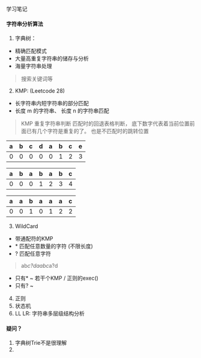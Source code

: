 学习笔记

#### 字符串分析算法
1. 字典树：
  - 精确匹配模式 
  - 大量高重复字符串的储存与分析
  - 海量字符串处理
  > 搜索关键词等

2. KMP: (Leetcode 28)
  - 长字符串内短字符串的部分匹配
  - 长度 m 的字符串、 长度 n 的字符串匹配
  
  > KMP 重复字符串判断 匹配时的回退表格判断， 底下数字代表着当前位置前面已有几个字符是重复的了。 也是不匹配时的跳转位置

  | a | b | c | d | a | b | c | e | 
  | :- | :- | :- | :- | :- | :- | :- | :- |
  | 0 | 0 | 0 | 0 | 0 | 1 | 2 | 3 |

  | a | b | a | b | a | b | c | 
  | :- | :- | :- | :- | :- | :- | :- |
  | 0 | 0 | 0 | 1 | 2 | 3 | 4 |

  | a | a | b | a | a | a | c | 
  | :- | :- | :- | :- | :- | :- | :- |
  | 0 | 0 | 1 | 0 | 1 | 2 | 2 |

3. WildCard
  - 带通配符的KMP
  - \* 匹配任意数量的字符 (不限长度)
  - ? 匹配任意字符

  > ab*c?daabc*a?d
  - 只有*  ~ 若干个KMP / 正则的exec()
  - 只有?  ~ 

4. 正则
5. 状态机
6. LL LR: 字符串多层级结构分析

#### 疑问？
1. 字典树Trie不是很理解
2. 